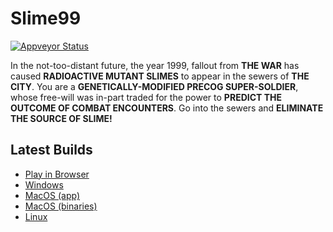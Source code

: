 # Slime99

[![Appveyor Status](https://ci.appveyor.com/api/projects/status/gitlab/stevebob/slime99?branch=master&svg=true)](https://ci.appveyor.com/project/stevebob/slime99)

In the not-too-distant future, the year 1999, fallout from **THE WAR** has caused
**RADIOACTIVE MUTANT SLIMES** to appear in the sewers of **THE CITY**. You are a
**GENETICALLY-MODIFIED PRECOG SUPER-SOLDIER**, whose free-will was in-part traded
for the power to **PREDICT THE OUTCOME OF COMBAT ENCOUNTERS**. Go into the sewers
and **ELIMINATE THE SOURCE OF SLIME!**

## Latest Builds

- [Play in Browser](https://games.gridbugs.org/slime99/master)
- [Windows](https://files.gridbugs.org/slime99-windows-x86_64-master.zip)
- [MacOS (app)](https://files.gridbugs.org/Slime99-master.dmg)
- [MacOS (binaries)](https://files.gridbugs.org/slime99-macos-x86_64-master.zip)
- [Linux](https://files.gridbugs.org/slime99-linux-x86_64-master.zip)

